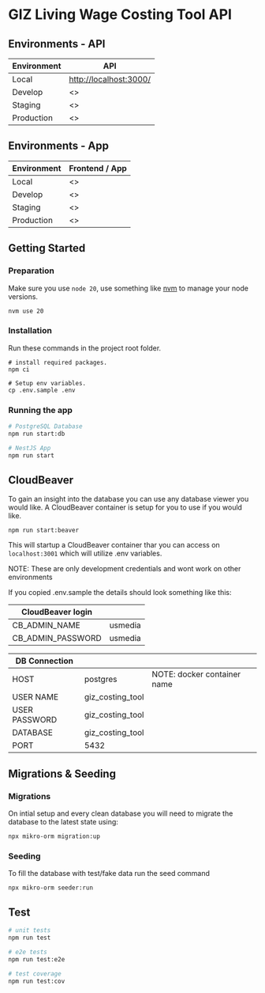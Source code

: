 # GIZ Living Wage Costing Tool API

## Environments - API

| Environment | API                      |
| ----------- | ------------------------ |
| Local       | <http://localhost:3000/> |
| Develop     | <>                       |
| Staging     | <>                       |
| Production  | <>                       |

<!-- ## Environments - Docs

| Environment | API Docs                                    |
| ----------- | ------------------------------------------- |
| Local       | <http://localhost:8080/docs>                |
| Develop     | <> |
| Staging     | <> |
| Production  | <> | -->

## Environments - App

| Environment | Frontend / App |
| ----------- | -------------- |
| Local       | <>             |
| Develop     | <>             |
| Staging     | <>             |
| Production  | <>             |

## Getting Started

### Preparation

Make sure you use `node 20`, use something like [nvm](https://github.com/nvm-sh/nvm) to manage your node versions.

```shell
nvm use 20
```

### Installation

Run these commands in the project root folder.

```shell
# install required packages.
npm ci

# Setup env variables.
cp .env.sample .env
```

### Running the app

```bash
# PostgreSQL Database
npm run start:db

# NestJS App
npm run start
```

## CloudBeaver

To gain an insight into the database you can use any database viewer you would like. A CloudBeaver container is setup for you to use if you would like.

```shell
npm run start:beaver
```

This will startup a CloudBeaver container thar you can access on `localhost:3001` which will utilize .env variables.

NOTE: These are only development credentials and wont work on other environments

If you copied .env.sample the details should look something like this:

| CloudBeaver login |         |
| ----------------- | ------- |
| CB_ADMIN_NAME     | usmedia |
| CB_ADMIN_PASSWORD | usmedia |

| DB Connection |                  |                             |
| ------------- | ---------------- | --------------------------- |
| HOST          | postgres         | NOTE: docker container name |
| USER NAME     | giz_costing_tool |                             |
| USER PASSWORD | giz_costing_tool |                             |
| DATABASE      | giz_costing_tool |                             |
| PORT          | 5432             |                             |

## Migrations & Seeding

### Migrations

On intial setup and every clean database you will need to migrate the database to the latest state using:

```shell
npx mikro-orm migration:up
```

### Seeding

To fill the database with test/fake data run the seed command

```shell
npx mikro-orm seeder:run
```

## Test

```bash
# unit tests
npm run test

# e2e tests
npm run test:e2e

# test coverage
npm run test:cov
```
